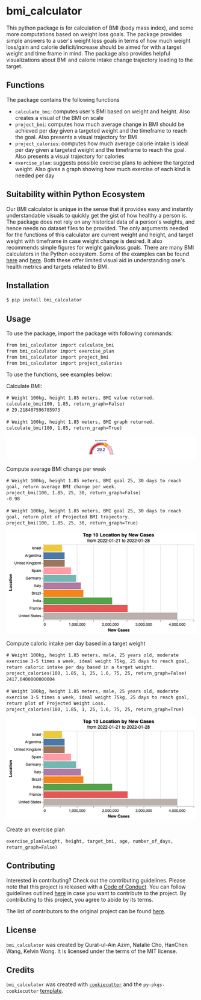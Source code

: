 # bmi_calculator

This python package is for calculation of BMI (body mass index), and some more computations based on weight loss goals. The package provides simple answers to a user's weight loss goals in terms of how much weight loss/gain and calorie deficit/increase should be aimed for with a target weight and time frame in mind.  The package also provides helpful visualizations about BMI and calorie intake change trajectory leading to the target.

## Functions

The package contains the following functions

- `calculate_bmi`: computes user's BMI based on weight and height. Also creates a visual of the BMI on scale
- `project_bmi`: computes how much average change in BMI should be achieved per day given a targeted weight and the timeframe to reach the goal. Also presents a visual trajectory for BMI
- `project_calories`: computes how much average calorie intake is ideal per day given a targeted weight and the timeframe to reach the goal. Also presents a visual trajectory for calories
- `exercise_plan`: suggests possible exercise plans to achieve the targeted weight. Also gives a graph showing how much exercise of each kind is needed per day

## Suitability within Python Ecosystem

Our BMI calculator is unique in the sense that it provides easy and instantly understandable visuals to quickly get the gist of how healthy a person is. The package does not rely on any historical data of a person's weights, and hence needs no dataset files to be provided. The only arguments needed for the functions of this calculator are current weight and height, and target weight with timeframe in case weight change is desired. It also recommends simple figures for weight gain/loss goals. There are many BMI calculators in the Python ecosystem. Some of the examples can be found [here](https://pypi.org/project/body-mass-index/) and [here](https://pypi.org/project/Py-bmi/). Both these offer limited visual aid in understanding one's health metrics and targets related to BMI.


## Installation

```bash
$ pip install bmi_calculator
```

## Usage

To use the package, import the package with following commands:

```
from bmi_calculator import calculate_bmi
from bmi_calculator import exercise_plan
from bmi_calculator import project_bmi
from bmi_calculator import project_calories
```

To use the functions, see examples below:

Calculate BMI:
```
# Weight 100kg, height 1.85 meters, BMI value returned.
calculate_bmi(100, 1.85, return_graph=False)
# 29.218407596785973

# Weight 100kg, height 1.85 meters, BMI graph returned.
calculate_bmi(100, 1.85, return_graph=True)
```
![BMI graph](https://github.com/UBC-MDS/bmi-calculator-python/blob/master/img/calculate_bmi_graph_example.png)

Compute average BMI change per week
```
# Weight 100kg, height 1.85 meters, BMI goal 25, 30 days to reach goal, return average BMI change per week. 
project_bmi(100, 1.85, 25, 30, return_graph=False)
-0.98

# Weight 100kg, height 1.85 meters, BMI goal 25, 30 days to reach goal, return plot of Projected BMI trajectory. 
project_bmi(100, 1.85, 25, 30, return_graph=True)
```
![Summary graph](https://github.com/UBC-MDS/covizpy/raw/main/img/plot_summary.png)

Compute caloric intake per day based in a target weight
```
# Weight 100kg, height 1.85 meters, male, 25 years old, moderate exercise 3-5 times a week, ideal weight 75kg, 25 days to reach goal, return caloric intake per day based in a target weight. 
project_calories(100, 1.85, 1, 25, 1.6, 75, 25, return_graph=False)
2417.0400000000004

# Weight 100kg, height 1.85 meters, male, 25 years old, moderate exercise 3-5 times a week, ideal weight 75kg, 25 days to reach goal, return plot of Projected Weight Loss. 
project_calories(100, 1.85, 1, 25, 1.6, 75, 25, return_graph=True)
```
![Summary graph](https://github.com/UBC-MDS/covizpy/raw/main/img/plot_summary.png)


Create an exercise plan
```
exercise_plan(weight, height, target_bmi, age, number_of_days, return_graph=False)
```

## Contributing

Interested in contributing? Check out the contributing guidelines. Please note that this project is released with a [Code of Conduct](https://github.com/UBC-MDS/bmi-calculator-python/blob/master/CONDUCT.md). You can follow guidelines outlined [here](https://github.com/UBC-MDS/bmi-calculator-python/blob/master/CONTRIBUTING.md) in case you want to contribute to the project. By contributing to this project, you agree to abide by its terms.

The list of contributors to the original project can be found [here](https://github.com/UBC-MDS/bmi-calculator-python/blob/master/CONTRIBUTORS.md).

## License

`bmi_calculator` was created by Qurat-ul-Ain Azim, Natalie Cho, HanChen Wang, Kelvin Wong. It is licensed under the terms of the MIT license.

## Credits

`bmi_calculator` was created with [`cookiecutter`](https://cookiecutter.readthedocs.io/en/latest/) and the `py-pkgs-cookiecutter` [template](https://github.com/py-pkgs/py-pkgs-cookiecutter).

